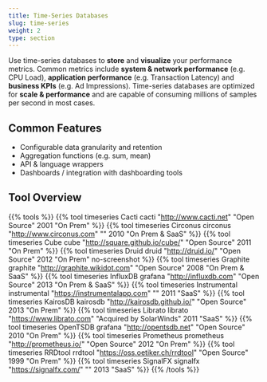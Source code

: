 ```yaml
---
title: Time-Series Databases
slug: time-series
weight: 2
type: section
---
```

Use time-series databases to **store** and **visualize** your performance metrics. Common metrics include **system & network performance** (e.g. CPU Load), **application performance** (e.g. Transaction Latency) and **business KPIs** (e.g. Ad Impressions). Time-series databases are optimized for **scale & performance** and are capable of consuming millions of samples per second in most cases.

## Common Features
* Configurable data granularity and retention
* Aggregation functions (e.g. sum, mean)
* API & language wrappers
* Dashboards / integration with dashboarding tools

## Tool Overview
{{% tools %}}
  {{% tool timeseries Cacti         cacti "http://www.cacti.net"                "Open Source" 2001  "On Prem" %}}
  {{% tool timeseries Circonus      circonus "http://www.circonus.com"          "" 2010  "On Prem & SaaS" %}}
  {{% tool timeseries Cube          cube  "http://square.github.io/cube/"       "Open Source" 2011  "On Prem" %}}
  {{% tool timeseries Druid         druid "http://druid.io/"                    "Open Source" 2012  "On Prem" no-screenshot %}}
  {{% tool timeseries Graphite      graphite "http://graphite.wikidot.com"      "Open Source" 2008  "On Prem & SaaS" %}}
  {{% tool timeseries InfluxDB      grafana "http://influxdb.com"               "Open Source" 2013  "On Prem & SaaS" %}}
  {{% tool timeseries Instrumental  instrumental "https://instrumentalapp.com"  ""            2011  "SaaS" %}}
  {{% tool timeseries KairosDB      kairosdb "http://kairosdb.github.io/"       "Open Source" 2013  "On Prem" %}}
  {{% tool timeseries Librato       librato "https://www.librato.com"           "Acquired by SolarWinds" 2011  "SaaS" %}}
  {{% tool timeseries OpenTSDB      grafana "http://opentsdb.net"               "Open Source" 2010  "On Prem" %}}
  {{% tool timeseries Prometheus    prometheus "http://prometheus.io/"          "Open Source" 2012  "On Prem" %}}
  {{% tool timeseries RRDtool       rrdtool "https://oss.oetiker.ch/rrdtool"    "Open Source" 1999  "On Prem" %}}
  {{% tool timeseries SignalFX      signalfx "https://signalfx.com/"            "" 2013  "SaaS" %}}
{{% /tools %}}
